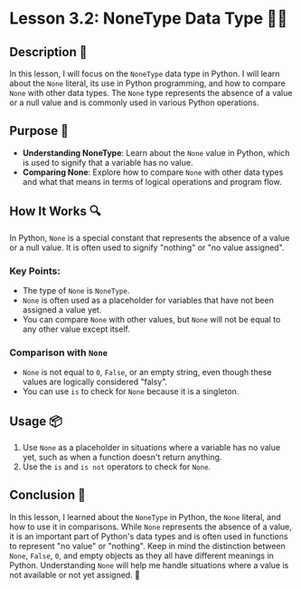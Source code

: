 # Lesson 3.2: NoneType Data Type 🧑‍💻

## Description 📝

In this lesson, I will focus on the `NoneType` data type in Python.
I will learn about the `None` literal, its use in Python programming, and how to compare `None` with other data types.
The `None` type represents the absence of a value or a null value and is commonly used in various Python operations.

## Purpose 🎯

-   **Understanding NoneType**: Learn about the `None` value in Python, which is used to signify that a variable has no value.
-   **Comparing None**: Explore how to compare `None` with other data types and what that means in terms of logical operations and program flow.

## How It Works 🔍

In Python, `None` is a special constant that represents the absence of a value or a null value.
It is often used to signify "nothing" or "no value assigned".

### Key Points:

-   The type of `None` is `NoneType`.
-   `None` is often used as a placeholder for variables that have not been assigned a value yet.
-   You can compare `None` with other values, but `None` will not be equal to any other value except itself.

### Comparison with `None`

-   `None` is not equal to `0`, `False`, or an empty string, even though these values are logically considered "falsy".
-   You can use `is` to check for `None` because it is a singleton.

## Usage 📦

1. Use `None` as a placeholder in situations where a variable has no value yet, such as when a function doesn't return anything.
2. Use the `is` and `is not` operators to check for `None`.

## Conclusion 🚀

In this lesson, I learned about the `NoneType` in Python, the `None` literal, and how to use it in comparisons.
While `None` represents the absence of a value, it is an important part of Python's data types and is often used in functions to represent "no value" or "nothing".
Keep in mind the distinction between `None`, `False`, `0`, and empty objects as they all have different meanings in Python.
Understanding `None` will help me handle situations where a value is not available or not yet assigned. 🚀
